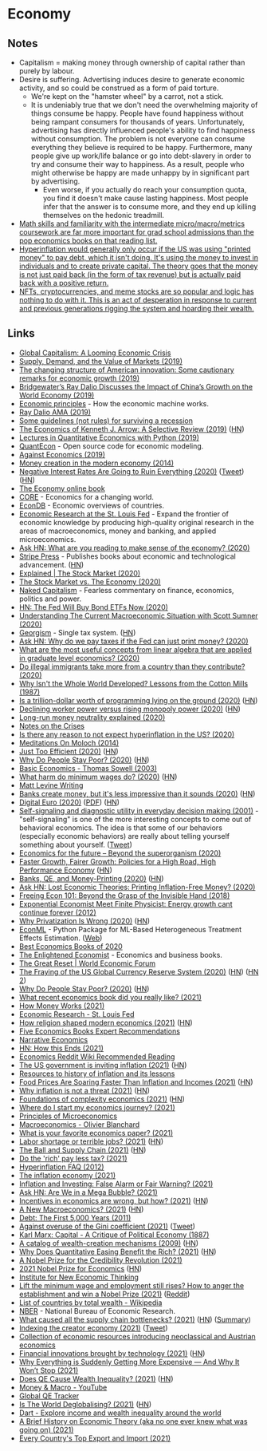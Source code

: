 # Economy

## Notes

- Capitalism = making money through ownership of capital rather than purely by labour.
- Desire is suffering. Advertising induces desire to generate economic activity, and so could be construed as a form of paid torture.
  - We're kept on the "hamster wheel" by a carrot, not a stick.
  - It is undeniably true that we don't need the overwhelming majority of things consume be happy. People have found happiness without being rampant consumers for thousands of years. Unfortunately, advertising has directly influenced people's ability to find happiness without consumption. The problem is not everyone can consume everything they believe is required to be happy. Furthermore, many people give up work/life balance or go into debt-slavery in order to try and consume their way to happiness. As a result, people who might otherwise be happy are made unhappy by in significant part by advertising.
    - Even worse, if you actually do reach your consumption quota, you find it doesn't make cause lasting happiness. Most people infer that the answer is to consume more, and they end up killing themselves on the hedonic treadmill.
- [Math skills and familiarity with the intermediate micro/macro/metrics coursework are far more important for grad school admissions than the pop economics books on that reading list.](https://www.reddit.com/r/AskEconomics/comments/hc8q1c/ive_read_91_of_the_books_on_the_reconomics/)
- [Hyperinflation would generally only occur if the US was using "printed money" to pay debt, which it isn't doing. It's using the money to invest in individuals and to create private capital. The theory goes that the money is not just paid back (in the form of tax revenue) but is actually paid back with a positive return.](https://www.reddit.com/r/fatFIRE/comments/mk2fem/10mall_in_index_funds/)
- [NFTs, cryptocurrencies, and meme stocks are so popular and logic has nothing to do with it. This is an act of desperation in response to current and previous generations rigging the system and hoarding their wealth.](https://twitter.com/kelseyhightower/status/1454841265804091393)

## Links

- [Global Capitalism: A Looming Economic Crisis](https://www.youtube.com/watch?v=5hYKgyUU024)
- [Supply, Demand, and the Value of Markets (2019)](https://www.youtube.com/watch?v=PNtKXWNKGN8)
- [The changing structure of American innovation: Some cautionary remarks for economic growth (2019)](https://www.nber.org/chapters/c14259.pdf)
- [Bridgewater’s Ray Dalio Discusses the Impact of China’s Growth on the World Economy (2019)](https://www.youtube.com/watch?v=Mh0vEaac78U)
- [Economic principles](https://economicprinciples.org/) - How the economic machine works.
- [Ray Dalio AMA (2019)](https://www.reddit.com/r/IAmA/comments/blv3r8/im_ray_dalio_founder_of_bridgewater_associates_im/)
- [Some guidelines (not rules) for surviving a recession](https://www.reddit.com/r/smallbusiness/comments/crpqli/any_other_recently_started_businesses_worried/)
- [The Economics of Kenneth J. Arrow: A Selective Review (2019)](https://www.annualreviews.org/doi/full/10.1146/annurev-economics-080218-030323) ([HN](https://news.ycombinator.com/item?id=20817362))
- [Lectures in Quantitative Economics with Python (2019)](https://python.quantecon.org/_downloads/pdf/quantitative_economics_with_python.pdf)
- [QuantEcon](https://quantecon.org/) - Open source code for economic modeling.
- [Against Economics (2019)](https://www.nybooks.com/articles/2019/12/05/against-economics/)
- [Money creation in the modern economy (2014)](https://www.bankofengland.co.uk/-/media/boe/files/quarterly-bulletin/2014/money-creation-in-the-modern-economy.pdf?la=en)
- [Negative Interest Rates Are Going to Ruin Everything (2020)](https://prestonbyrne.com/2020/01/10/nirp-is-going-to-ruin-everything/) ([Tweet](https://twitter.com/paulg/status/1216031124327141378)) ([HN](https://news.ycombinator.com/item?id=22024200))
- [The Economy online book](https://core-econ.org/the-economy/book/text/0-3-contents.html)
- [CORE](https://www.core-econ.org/) - Economics for a changing world.
- [EconDB](https://www.econdb.com/main-indicators/) - Economic overviews of countries.
- [Economic Research at the St. Louis Fed](https://research.stlouisfed.org/about.html) - Expand the frontier of economic knowledge by producing high-quality original research in the areas of macroeconomics, money and banking, and applied microeconomics.
- [Ask HN: What are you reading to make sense of the economy? (2020)](https://news.ycombinator.com/item?id=22861452)
- [Stripe Press](https://press.stripe.com/) - Publishes books about economic and technological advancement. ([HN](https://news.ycombinator.com/item?id=28761235))
- [Explained | The Stock Market (2020)](https://www.youtube.com/watch?v=ZCFkWDdmXG8)
- [The Stock Market vs. The Economy (2020)](https://www.youtube.com/watch?v=0ECqDaPjjV0)
- [Naked Capitalism](https://www.nakedcapitalism.com/) - Fearless commentary on finance, economics, politics and power.
- [HN: The Fed Will Buy Bond ETFs Now (2020)](https://news.ycombinator.com/item?id=23156098)
- [Understanding The Current Macroeconomic Situation with Scott Sumner (2020)](https://overcast.fm/+LDKcyLt0c)
- [Georgism](https://en.wikipedia.org/wiki/Georgism) - Single tax system. ([HN](https://news.ycombinator.com/item?id=23210804))
- [Ask HN: Why do we pay taxes if the Fed can just print money? (2020)](https://news.ycombinator.com/item?id=23252715)
- [What are the most useful concepts from linear algebra that are applied in graduate level economics? (2020)](https://www.reddit.com/r/AskEconomics/comments/gnnixp/what_are_the_most_useful_concepts_from_linear/)
- [Do illegal immigrants take more from a country than they contribute? (2020)](https://www.reddit.com/r/AskEconomics/comments/gsfnvt/do_illegal_immigrants_take_more_from_a_country/)
- [Why Isn't the Whole World Developed? Lessons from the Cotton Mills (1987)](https://pdfs.semanticscholar.org/6152/0798b9dd2c691872d58db3914f87dd165a85.pdf)
- [Is a trillion-dollar worth of programming lying on the ground (2020)](https://blog.cerebralab.com/Is_a_trillion-dollar_worth_of_programming_lying_on_the_ground) ([HN](https://news.ycombinator.com/item?id=23402788))
- [Declining worker power versus rising monopoly power (2020)](https://voxeu.org/article/declining-worker-power-versus-rising-monopoly-power) ([HN](https://news.ycombinator.com/item?id=23403455))
- [Long-run money neutrality explained (2020)](https://www.reddit.com/r/AskEconomics/comments/gziqg8/i_have_a_few_questions_the_us_has_been_printing/)
- [Notes on the Crises](https://nathantankus.substack.com/)
- [Is there any reason to not expect hyperinflation in the US? (2020)](https://www.reddit.com/r/AskEconomics/comments/hatqdd/serious_is_there_any_reason_to_not_expect/)
- [Meditations On Moloch (2014)](https://www.lesswrong.com/posts/TxcRbCYHaeL59aY7E/meditations-on-moloch)
- [Just Too Efficient (2020)](https://www.tbray.org/ongoing/When/202x/2020/07/05/Too-Efficient) ([HN](https://news.ycombinator.com/item?id=23809291))
- [Why Do People Stay Poor? (2020)](http://sticerd.lse.ac.uk/dps/eopp/eopp67.pdf) ([HN](https://news.ycombinator.com/item?id=23983974))
- [Basic Economics - Thomas Sowell (2003)](https://www.goodreads.com/book/show/3023.Basic_Economics)
- [What harm do minimum wages do? (2020)](https://www.economist.com/schools-brief/2020/08/15/what-harm-do-minimum-wages-do) ([HN](https://news.ycombinator.com/item?id=24213325))
- [Matt Levine Writing](https://www.bloomberg.com/opinion/authors/ARbTQlRLRjE/matthew-s-levine)
- [Banks create money, but it's less impressive than it sounds (2020)](https://www.attejuvonen.fi/money-out-of-thin-air/) ([HN](https://news.ycombinator.com/item?id=24326224))
- [Digital Euro (2020)](https://www.ecb.europa.eu/euro/html/digitaleuro.en.html) ([PDF](https://www.ecb.europa.eu/pub/pdf/other/Report_on_a_digital_euro~4d7268b458.en.pdf)) ([HN](https://news.ycombinator.com/item?id=24686582))
- [Self-signaling and diagnostic utility in everyday decision making (2001)](https://www.daytradinglife.com/wp-content/downloads/order-sheets/Self-Signaling-and-Diagnostic-Utility-In-Everyday-Decision-Making.pdf) - "self-signaling" is one of the more interesting concepts to come out of behavioral economics. The idea is that some of our behaviors (especially economic behaviors) are really about telling yourself something about yourself. ([Tweet](https://twitter.com/KevinZollman/status/1318200180341149699))
- [Economics for the future – Beyond the superorganism (2020)](https://www.sciencedirect.com/science/article/pii/S0921800919310067#fn0010)
- [Faster Growth, Fairer Growth: Policies for a High Road, High Performance Economy](https://www.niskanencenter.org/faster_fairer/agenda.html) ([HN](https://news.ycombinator.com/item?id=24963830))
- [Banks, QE, and Money-Printing (2020)](https://www.lynalden.com/money-printing/) ([HN](https://news.ycombinator.com/item?id=24978567))
- [Ask HN: Lost Economic Theories: Printing Inflation-Free Money? (2020)](https://news.ycombinator.com/item?id=24998664)
- [Freeing Econ 101: Beyond the Grasp of the Invisible Hand (2018)](https://behavioralscientist.org/freeing-econ-101-beyond-the-grasp-of-the-invisible-hand/)
- [Exponential Economist Meet Finite Physicist: Energy growth cant continue forever (2012)](https://dothemath.ucsd.edu/2012/04/economist-meets-physicist/)
- [Why Privatization Is Wrong (2020)](https://bostonreview.net/politics-philosophy-religion/chiara-cordelli-why-privatization-wrong) ([HN](https://news.ycombinator.com/item?id=25199377))
- [EconML](https://github.com/microsoft/EconML) - Python Package for ML-Based Heterogeneous Treatment Effects Estimation. ([Web](https://www.microsoft.com/en-us/research/group/alice/))
- [Best Economics Books of 2020](https://fivebooks.com/best-books/economics-2020-diane-coyle/)
- [The Enlightened Economist](http://enlightenmenteconomics.com/) - Economics and business books.
- [The Great Reset | World Economic Forum](https://www.weforum.org/great-reset/)
- [The Fraying of the US Global Currency Reserve System (2020)](https://www.lynalden.com/fraying-petrodollar-system/) ([HN](https://news.ycombinator.com/item?id=25407583)) ([HN 2](https://news.ycombinator.com/item?id=25558573))
- [Why Do People Stay Poor? (2020)](https://www.lse.ac.uk/economics/Assets/Documents/personal-pages/robin-burgess/why-do-people-stay-poor-evidence-on-poverty-traps-from-rural-bangladesh-revision-V4-32.pdf) ([HN](https://news.ycombinator.com/item?id=25568800))
- [What recent economics book did you really like? (2021)](https://www.reddit.com/r/AskEconomics/comments/konc5w/what_recent_economics_book_did_you_really_like/)
- [How Money Works (2021)](https://twitter.com/paraschopra/status/1346688696599252993)
- [Economic Research - St. Louis Fed](https://research.stlouisfed.org/)
- [How religion shaped modern economics (2021)](https://www.wsj.com/articles/how-religion-shaped-modern-economics-11610643698) ([HN](https://news.ycombinator.com/item?id=25836454))
- [Five Economics Books Expert Recommendations](https://fivebooks.com/category/economics/)
- [Narrative Economics](https://www.nber.org/system/files/working_papers/w23075/w23075.pdf)
- [HN: How this Ends (2021)](https://news.ycombinator.com/item?id=26171022)
- [Economics Reddit Wiki Recommended Reading](https://www.reddit.com/r/Economics/wiki/reading)
- [The US government is inviting inflation (2021)](https://twitter.com/michaeljburry/status/1363226460979228673) ([HN](https://news.ycombinator.com/item?id=26224191))
- [Resources to history of inflation and its lessons](https://twitter.com/Anrosenblum/status/1366061711552176129)
- [Food Prices Are Soaring Faster Than Inflation and Incomes (2021)](https://www.bloomberg.com/news/articles/2021-03-01/inflation-2021-malnutrition-and-hunger-fears-rise-as-food-prices-soar-globally) ([HN](https://news.ycombinator.com/item?id=26383419))
- [Why inflation is not a threat (2021)](https://www.taxresearch.org.uk/Blog/2021/03/14/why-inflation-is-not-a-threat/) ([HN](https://www.taxresearch.org.uk/Blog/2021/03/14/why-inflation-is-not-a-threat/))
- [Foundations of complexity economics (2021)](https://www.nature.com/articles/s42254-020-00273-3) ([HN](https://news.ycombinator.com/item?id=26839781))
- [Where do I start my economics journey? (2021)](https://www.reddit.com/r/AskEconomics/comments/mxfmmc/where_do_i_start_my_economics_journey/)
- [Principles of Microeconomics](https://www.pearsonhighered.com/assets/preface/0/1/3/5/0135162173.pdf)
- [Macroeconomics - Olivier Blanchard](https://www.pearsonhighered.com/assets/preface/0/1/3/4/0134897897.pdf)
- [What is your favorite economics paper? (2021)](https://www.reddit.com/r/AskEconomics/comments/my0f6w/what_is_your_favorite_economics_paper/)
- [Labor shortage or terrible jobs? (2021)](https://annehelen.substack.com/p/the-capitalism-is-broken-economy) ([HN](https://news.ycombinator.com/item?id=26994175))
- [The Ball and Supply Chain (2021)](https://puri.sm/posts/the-ball-and-supply-chain/) ([HN](https://news.ycombinator.com/item?id=27011159))
- [Do the 'rich' pay less tax? (2021)](https://www.reddit.com/r/AskEconomics/comments/nkow6i/do_the_rich_pay_less_tax/)
- [Hyperinflation FAQ (2012)](http://howfiatdies.blogspot.com/2012/10/faq-for-hyperinflation-skeptics.html)
- [The inflation economy (2021)](https://graymirror.substack.com/p/the-inflation-economy)
- [Inflation and Investing: False Alarm or Fair Warning? (2021)](https://www.youtube.com/watch?v=p0vqmjgF3E4)
- [Ask HN: Are We in a Mega Bubble? (2021)](https://news.ycombinator.com/item?id=27443944)
- [Incentives in economics are wrong, but how? (2021)](https://wyclif.substack.com/p/incentives-in-economics-are-wrong) ([HN](https://news.ycombinator.com/item?id=27472840))
- [A New Macroeconomics? (2021)](http://jwmason.org/slackwire/a-new-macroeconomics/) ([HN](https://news.ycombinator.com/item?id=27749087))
- [Debt: The First 5,000 Years (2011)](https://www.goodreads.com/book/show/6617037-debt)
- [Against overuse of the Gini coefficient (2021)](https://vitalik.ca/general/2021/07/29/gini.html) ([Tweet](https://twitter.com/VitalikButerin/status/1420616651150528516))
- [Karl Marx: Capital - A Critique of Political Economy (1887)](https://www.marxists.org/archive/marx/works/1867-c1/)
- [A catalog of wealth-creation mechanisms (2009)](https://blog.rongarret.info/2009/10/catalog-of-wealth-creation-mechanisms.html) ([HN](https://news.ycombinator.com/item?id=28771006))
- [Why Does Quantitative Easing Benefit the Rich? (2021)](https://fififinance.com/quantitative-easing) ([HN](https://news.ycombinator.com/item?id=28827293))
- [A Nobel Prize for the Credibility Revolution (2021)](https://marginalrevolution.com/marginalrevolution/2021/10/the-credibility-revolution-1.html)
- [2021 Nobel Prize for Economics](https://www.nobelprize.org/prizes/economic-sciences/2021/popular-information/) ([HN](https://news.ycombinator.com/item?id=28830058))
- [Institute for New Economic Thinking](https://www.ineteconomics.org/)
- [Lift the minimum wage and employment still rises? How to anger the establishment and win a Nobel Prize (2021)](https://www.abc.net.au/news/2021-10-13/nobel-prize-in-economics-2021-david-card-minimum-wage/100531994) ([Reddit](https://www.reddit.com/r/Economics/comments/qbbilk/lift_the_minimum_wage_and_employment_still_rises/))
- [List of countries by total wealth - Wikipedia](https://en.wikipedia.org/wiki/List_of_countries_by_total_wealth)
- [NBER](https://www.nber.org/) - National Bureau of Economic Research.
- [What caused all the supply chain bottlenecks? (2021)](https://twitter.com/typesfast/status/1453753924960219145) ([HN](https://news.ycombinator.com/item?id=29029825)) ([Summary](https://thezvi.wordpress.com/2021/10/28/an-unexpected-victory-container-stacking-at-the-port-of-los-angeles/))
- [Indexing the creator economy (2021)](https://stripe.com/blog/creator-economy) ([Tweet](https://twitter.com/edwinwee/status/1451188399629500422))
- [Collection of economic resources introducing neoclassical and Austrian economics](https://github.com/Sword-Smith/economics)
- [Financial innovations brought by technology (2021)](https://bam.kalzumeus.com/archive/financial-innovation-is-happening/) ([HN](https://news.ycombinator.com/item?id=29039345))
- [Why Everything is Suddenly Getting More Expensive — And Why It Won’t Stop (2021)](https://eand.co/why-everything-is-suddenly-getting-more-expensive-and-why-it-wont-stop-cbf5a091f403)
- [Does QE Cause Wealth Inequality? (2021)](https://www.lynalden.com/qe-and-inequality/) ([HN](https://news.ycombinator.com/item?id=29243061))
- [Money & Macro - YouTube](https://www.youtube.com/c/MoneyMacro/videos)
- [Global QE Tracker](https://www.atlanticcouncil.org/global-qe-tracker/)
- [Is The World Deglobalising? (2021)](https://www.realchinacharts.com/p/8-long-view-is-the-world-deglobalising) ([HN](https://news.ycombinator.com/item?id=29387292))
- [Dart - Explore income and wealth inequality around the world](https://dart.lisdatacenter.org/)
- [A Brief History on Economic Theory (aka no one ever knew what was going on) (2021)](https://www.youtube.com/watch?v=LJ4or1OCdH0)
- [Every Country's Top Export and Import (2021)](https://businessfinancing.co.uk/top-export-and-import/)
